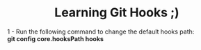 <h1 align="center">Learning Git Hooks ;)</h1>
<p>1 - Run the following command to change the default hooks path: <br>
  <b>git config core.hooksPath hooks</b>
</p>
